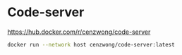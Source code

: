 # Code-server

https://hub.docker.com/r/cenzwong/code-server
```bash
docker run --network host cenzwong/code-server:latest
```
